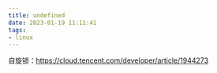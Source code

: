 ```yaml
---
title: undefined
date: 2023-01-19 11:11:41
tags:
- linux
---
```


自旋锁：https://cloud.tencent.com/developer/article/1944273

